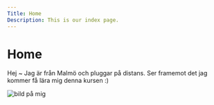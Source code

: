 ```yaml
---
Title: Home
Description: This is our index page.
---
```


Home
==========================

Hej ~
Jag är från Malmö och pluggar på distans. Ser framemot det jag kommer få lära mig denna kursen :)

<img id="imgMe" src="%assets_url%/img/me.jpg" alt="bild på mig">
